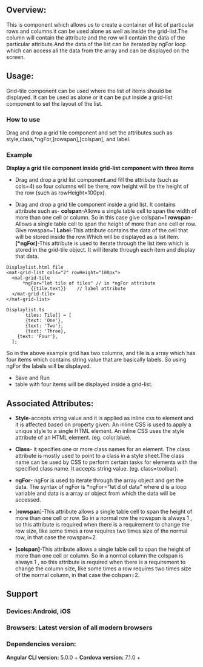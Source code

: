 
## Overview:
This is component which allows us to create a container of list of particular rows and columns it can be used alone as well as inside the grid-list.The column will contain the attribute and the row will contain the data of the particular attribute.And the data of the list can be iterated by ngFor loop which can access all the data from the array and can be displayed on the screen.


## Usage:
Grid-tile component can be used where the list of items should be displayed. It can be used as alone or it can be put inside a grid-list component to set the layout of the list.

### How to use
Drag and drop a grid tile component and set the attributes such as style,class,*ngFor,[rowspan],[colspan], and label.
### Example
**Display a grid tile component inside grid-list component with three items**
- Drag and drop a grid list component.and fill the attribute (such as cols=4) so four columns will be there, row height will be the height of the row (such as rowHeight=100px).







- Drag and drop a grid tile component inside a grid list. It contains attribute such as-
**colspan**-Allows a single table cell to span the width of more than one cell or column.
So in this case give colspan=1
**rowspan**-Allows a single table cell to span the height of more than one cell or row.
Give rowspan=1
**Label**-This attribute contains the data of the cell that will be stored inside the row.Which will be displayed as a list item.
**[*ngFor]**-This attribute is used to iterate through the list item which is stored in the grid-tile object. It will iterate through each item and display that data.

```
Displaylist.html file
<mat-grid-list cols="2" rowHeight="100px">
  <mat-grid-tile
      *ngFor="let tile of tiles" // in *ngFor attribute
         {{tile.text}}    // label attribute
  </mat-grid-tile>
</mat-grid-list>
```
``` 
Displaylist.ts
       tiles: Tile[] = [
       {text: 'One'},
       {text: 'Two'},
       {text: 'Three},
    {text: 'Four'},
  ];
  ```
   So in the above example grid has two columns, and tile is a array which has four items which contains string value that are basically labels. So using ngFor the labels will be displayed.

- Save and Run
-  table with four items will be displayed inside a grid-list.


      
 


## Associated Attributes:
- **Style**-accepts string value and it is applied as inline css to element and it is affected based on property given. An inline CSS is used to apply a unique style to a single HTML element. An inline CSS uses the style attribute of an HTML element.
(eg. color:blue).

- **Class**- it specifies one or more class names for an element. The class attribute is mostly used to point to a class in a style sheet.The class name can be used by CSS to perform certain tasks for elements with the specified class name. It accepts string value. (eg. class=toolbar).

- **ngFor**- ngFor is used to iterate through the array object and get the data. The syntax of ngFor is *ngFor="let d of data" where d is a loop variable and data is a array or object from which the data will be accessed. 

- [**rowspan**]-This attribute allows a single table cell to span the height of more than one cell or row. So in a normal row the rowspan is always 1 , so this attribute is required when there is a requirement to change the row size, like some times a row requires two times size of the normal row, in that case the rowspan=2.

- **[colspan]**-This attribute allows a single table cell to span the height of more than one cell or column. So in a normal column the colspan is always 1 , so this attribute is required when there is a requirement to change the column size, like some times a row requires two times size of the normal column, in that case the colspan=2.




## Support 
### Devices:Android, iOS
### Browsers:  Latest version of all modern browsers
 ### Dependencies version: 
 **Angular CLI version:** 5.0.0 + 
 **Cordova version:** 7.1.0 +






